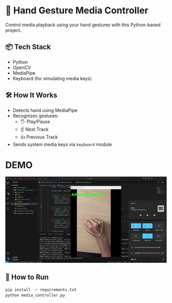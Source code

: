# 🎵 Hand Gesture Media Controller

Control media playback using your hand gestures with this Python-based project.

## 📦 Tech Stack
- Python
- OpenCV
- MediaPipe
- Keyboard (for simulating media keys)

## 🛠️ How It Works
- Detects hand using MediaPipe
- Recognizes gestures:
  - 🖐 Play/Pause
  - ☝ Next Track
  - 👍 Previous Track
- Sends system media keys via `keyboard` module

# DEMO
![Demo](visual/demo.gif)

## 🚀 How to Run
```bash
pip install -r requirements.txt
python media_controller.py

